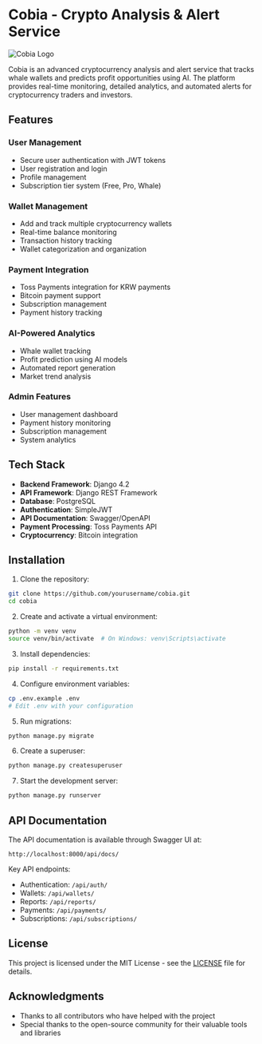 # Cobia - Crypto Analysis & Alert Service

![Cobia Logo](https://via.placeholder.com/150x50?text=Cobia)

Cobia is an advanced cryptocurrency analysis and alert service that tracks whale wallets and predicts profit opportunities using AI. The platform provides real-time monitoring, detailed analytics, and automated alerts for cryptocurrency traders and investors.

## Features

### User Management
- Secure user authentication with JWT tokens
- User registration and login
- Profile management
- Subscription tier system (Free, Pro, Whale)

### Wallet Management
- Add and track multiple cryptocurrency wallets
- Real-time balance monitoring
- Transaction history tracking
- Wallet categorization and organization

### Payment Integration
- Toss Payments integration for KRW payments
- Bitcoin payment support
- Subscription management
- Payment history tracking

### AI-Powered Analytics
- Whale wallet tracking
- Profit prediction using AI models
- Automated report generation
- Market trend analysis

### Admin Features
- User management dashboard
- Payment history monitoring
- Subscription management
- System analytics

## Tech Stack

- **Backend Framework**: Django 4.2
- **API Framework**: Django REST Framework
- **Database**: PostgreSQL
- **Authentication**: SimpleJWT
- **API Documentation**: Swagger/OpenAPI
- **Payment Processing**: Toss Payments API
- **Cryptocurrency**: Bitcoin integration

## Installation

1. Clone the repository:
```bash
git clone https://github.com/yourusername/cobia.git
cd cobia
```

2. Create and activate a virtual environment:
```bash
python -m venv venv
source venv/bin/activate  # On Windows: venv\Scripts\activate
```

3. Install dependencies:
```bash
pip install -r requirements.txt
```

4. Configure environment variables:
```bash
cp .env.example .env
# Edit .env with your configuration
```

5. Run migrations:
```bash
python manage.py migrate
```

6. Create a superuser:
```bash
python manage.py createsuperuser
```

7. Start the development server:
```bash
python manage.py runserver
```

## API Documentation

The API documentation is available through Swagger UI at:
```
http://localhost:8000/api/docs/
```

Key API endpoints:
- Authentication: `/api/auth/`
- Wallets: `/api/wallets/`
- Reports: `/api/reports/`
- Payments: `/api/payments/`
- Subscriptions: `/api/subscriptions/`

## License

This project is licensed under the MIT License - see the [LICENSE](LICENSE) file for details.


## Acknowledgments

- Thanks to all contributors who have helped with the project
- Special thanks to the open-source community for their valuable tools and libraries